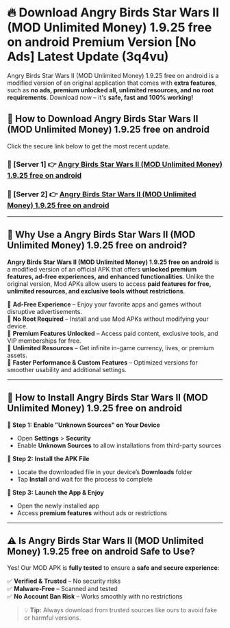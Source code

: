 # 🔥 Download Angry Birds Star Wars II (MOD Unlimited Money) 1.9.25 free on android Premium Version [No Ads] Latest Update (3q4vu) 

Angry Birds Star Wars II (MOD Unlimited Money) 1.9.25 free on android is a modified version of an original application that comes with **extra features**, such as **no ads, premium unlocked all, unlimited resources, and no root requirements**. Download now – it's **safe, fast and 100% working!**

## **📱 How to Download Angry Birds Star Wars II (MOD Unlimited Money) 1.9.25 free on android**  

Click the secure link below to get the most recent update.  

 ### **📌 [Server 1] 👉** [Angry Birds Star Wars II (MOD Unlimited Money) 1.9.25 free on android](https://apkcomod.com?title=Angry_Birds_Star_Wars_II_(MOD_Unlimited_Money)_1.9.25_free_on_android)

 ### **📌 [Server 2] 👉** [Angry Birds Star Wars II (MOD Unlimited Money) 1.9.25 free on android](https://apkcomod.com?title=Angry_Birds_Star_Wars_II_(MOD_Unlimited_Money)_1.9.25_free_on_android)

---

## **🤖 Why Use a Angry Birds Star Wars II (MOD Unlimited Money) 1.9.25 free on android?**  

**Angry Birds Star Wars II (MOD Unlimited Money) 1.9.25 free on android** is a modified version of an official APK that offers **unlocked premium features, ad-free experiences, and enhanced functionalities**. Unlike the original version, Mod APKs allow users to access **paid features for free, unlimited resources, and exclusive tools without restrictions**.

🔽 **Ad-Free Experience** – Enjoy your favorite apps and games without disruptive advertisements.  
🔽 **No Root Required** – Install and use Mod APKs without modifying your device.  
🔽 **Premium Features Unlocked** – Access paid content, exclusive tools, and VIP memberships for free.  
🔽 **Unlimited Resources** – Get infinite in-game currency, lives, or premium assets.  
🔽 **Faster Performance & Custom Features** – Optimized versions for smoother usability and additional settings.  

---

## **🚀 How to Install Angry Birds Star Wars II (MOD Unlimited Money) 1.9.25 free on android**  

**🔹 Step 1:** **Enable "Unknown Sources" on Your Device**  
- Open **Settings** > **Security**  
- Enable **Unknown Sources** to allow installations from third-party sources  

**🔹 Step 2:** **Install the APK File**  
- Locate the downloaded file in your device’s **Downloads** folder  
- Tap **Install** and wait for the process to complete  

**🔹 Step 3:** **Launch the App & Enjoy**  
- Open the newly installed app  
- Access **premium features** without ads or restrictions  

---

## **⚠️ Is Angry Birds Star Wars II (MOD Unlimited Money) 1.9.25 free on android Safe to Use?**  

Yes! Our MOD APK is **fully tested** to ensure a **safe and secure experience**:

✅ **Verified & Trusted** – No security risks  
✅ **Malware-Free** – Scanned and tested  
✅ **No Account Ban Risk** – Works smoothly with no restrictions  

> 💡 **Tip:** Always download from trusted sources like ours to avoid fake or harmful versions.